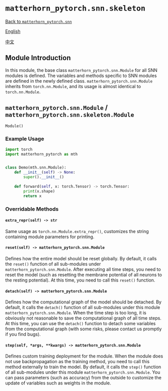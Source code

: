 # `matterhorn_pytorch.snn.skeleton`

[Back to `matterhorn_pytorch.snn`](./README.md)

[English](../../en_us/snn/2_skeleton.md)

[中文](../../zh_cn/snn/2_skeleton.md)

## Module Introduction

In this module, the base class `matterhorn_pytorch.snn.Module` for all SNN modules is defined. The variables and methods specific to SNN modules are defined in the newly defined class. `matterhorn_pytorch.snn.Module` inherits from `torch.nn.Module`, and its usage is almost identical to `torch.nn.Module`.

## `matterhorn_pytorch.snn.Module` / `matterhorn_pytorch.snn.skeleton.Module`

```python
Module()
```

### Example Usage

```python
import torch
import matterhorn_pytorch as mth


class Demo(mth.snn.Module):
    def __init__(self) -> None:
        super().__init__()
    
    def forward(self, x: torch.Tensor) -> torch.Tensor:
        print(x.shape)
        return x
```

### Overridable Methods

#### `extra_repr(self) -> str`

Same usage as `torch.nn.Module.extra_repr()`, customizes the string containing module parameters for printing.

#### `reset(self) -> matterhorn_pytorch.snn.Module`

Defines how the entire model should be reset globally. By default, it calls the `reset()` function of all sub-modules under `matterhorn_pytorch.snn.Module`. After executing all time steps, you need to reset the model (such as resetting the membrane potential of all neurons to the resting potential). At this time, you need to call this `reset()` function.

#### `detach(self) -> matterhorn_pytorch.snn.Module`

Defines how the computational graph of the model should be detached. By default, it calls the `detach()` function of all sub-modules under this module `matterhorn_pytorch.snn.Module`. When the time step is too long, it is obviously not reasonable to save the computational graph of all time steps. At this time, you can use the `detach()` function to detach some variables from the computational graph (with some risks, please contact us promptly if you find bugs).

#### `step(self, *args, **kwargs) -> matterhorn_pytorch.snn.Module`

Defines custom training deployment for the module. When the module does not use backpropagation as the training method, you need to call this method externally to train the model. By default, it calls the `step()` function of all sub-modules under this module `matterhorn_pytorch.snn.Module`. You can pass parameters (such as accuracy) from the outside to customize the update of variables such as weights in the module.